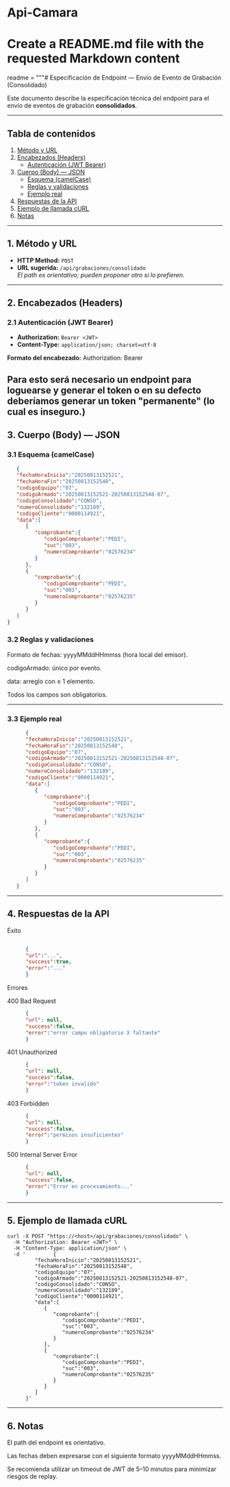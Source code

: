 # Api-Camara

# Create a README.md file with the requested Markdown content
readme = """# Especificación de Endpoint — Envío de Evento de Grabación (Consolidado)

Este documento describe la especificación técnica del endpoint para el envío de eventos de grabación **consolidados**.

---

## Tabla de contenidos
1. [Método y URL](#1-método-y-url)
2. [Encabezados (Headers)](#2-encabezados-headers)
   - [Autenticación (JWT Bearer)](#21-autenticación-jwt-bearer)
3. [Cuerpo (Body) — JSON](#3-cuerpo-body--json)
   - [Esquema (camelCase)](#31-esquema-camelcase)
   - [Reglas y validaciones](#32-reglas-y-validaciones)
   - [Ejemplo real](#33-ejemplo-real)
4. [Respuestas de la API](#4-respuestas-de-la-api)
5. [Ejemplo de llamada cURL](#5-ejemplo-de-llamada-curl)
6. [Notas](#6-notas)

---

## 1. Método y URL
- **HTTP Method:** `POST`
- **URL sugerida:** `/api/grabaciones/consolidado`  
  *El path es orientativo; pueden proponer otro si lo prefieren.*

---

## 2. Encabezados (Headers)

### 2.1 Autenticación (JWT Bearer)
- **Authorization:** `Bearer <JWT>`
- **Content-Type:** `application/json; charset=utf-8`

**Formato del encabezado:**
Authorization: Bearer <token>

Para esto será necesario un endpoint para loguearse y generar el token o en su defecto deberíamos generar un token "permanente" (lo cual es inseguro.)
---

## 3. Cuerpo (Body) — JSON
### 3.1 Esquema (camelCase)
   ```json
      {
      "fechaHoraInicio":"20250813152521",
      "fechaHoraFin":"20250813152548",
      "codigoEquipo":"07",
      "codigoArmado":"20250813152521-20250813152548-07",
      "codigoConsolidado":"CONSO",
      "numeroConsolidado":"132189",
      "codigoCliente":"0000114921",
      "data":[
         {
            "comprobante":{
               "codigoComprobante":"PEDI",
               "suc":"003",
               "numeroComprobante":"02576234"
            }
         },
         {
            "comprobante":{
               "codigoComprobante":"PEDI",
               "suc":"003",
               "numeroComprobante":"02576235"
            }
         }
      ]
   }
```
### 3.2 Reglas y validaciones

Formato de fechas: yyyyMMddHHmmss (hora local del emisor).

codigoArmado: único por evento.

data: arreglo con ≥ 1 elemento.

Todos los campos son obligatorios.

---

### 3.3 Ejemplo real
   ```json
         {
         "fechaHoraInicio":"20250813152521",
         "fechaHoraFin":"20250813152548",
         "codigoEquipo":"07",
         "codigoArmado":"20250813152521-20250813152548-07",
         "codigoConsolidado":"CONSO",
         "numeroConsolidado":"132189",
         "codigoCliente":"0000114921",
         "data":[
            {
               "comprobante":{
                  "codigoComprobante":"PEDI",
                  "suc":"003",
                  "numeroComprobante":"02576234"
               }
            },
            {
               "comprobante":{
                  "codigoComprobante":"PEDI",
                  "suc":"003",
                  "numeroComprobante":"02576235"
               }
            }
         ]
      }
   ```
---

## 4. Respuestas de la API

Éxito
   ```json

         {
         "url":"...",
         "success":true,
         "error":"..."
         }
   ```

Errores

400 Bad Request
   ```json
         {
         "url": null,
         "success":false,
         "error":"error campo obligatorio X faltante"
         }
   ```
401 Unauthorized
   ```json
         {
         "url": null,
         "success":false,
         "error":"token invalido"
         }
   ```
403 Forbidden
   ```json
         {
         "url": null,
         "success":false,
         "error":"permisos insuficientes"
         }
   ```
500 Internal Server Error
   ```json
         {
         "url": null,
         "success":false,
         "error":"Error en procesamiento..."
         }
   ```
---

## 5. Ejemplo de llamada cURL
   ```curl
   curl -X POST "https://<host>/api/grabaciones/consolidado" \
     -H "Authorization: Bearer <JWT>" \
     -H "Content-Type: application/json" \
     -d '         {
            "fechaHoraInicio":"20250813152521",
            "fechaHoraFin":"20250813152548",
            "codigoEquipo":"07",
            "codigoArmado":"20250813152521-20250813152548-07",
            "codigoConsolidado":"CONSO",
            "numeroConsolidado":"132189",
            "codigoCliente":"0000114921",
            "data":[
               {
                  "comprobante":{
                     "codigoComprobante":"PEDI",
                     "suc":"003",
                     "numeroComprobante":"02576234"
                  }
               },
               {
                  "comprobante":{
                     "codigoComprobante":"PEDI",
                     "suc":"003",
                     "numeroComprobante":"02576235"
                  }
               }
            ]
         }'
   ```
---

## 6. Notas

El path del endpoint es orientativo.

Las fechas deben expresarse con el siguiente formato yyyyMMddHHmmss.

Se recomienda utilizar un timeout de JWT de 5–10 minutos para minimizar riesgos de replay.
